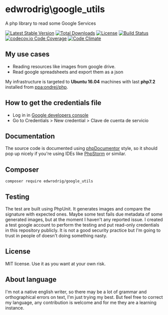 edwrodrig\google_utils
========
A php library to read some Google Services

[![Latest Stable Version](https://poser.pugx.org/edwrodrig/google_utils/v/stable)](https://packagist.org/packages/edwrodrig/google_utils)
[![Total Downloads](https://poser.pugx.org/edwrodrig/google_utils/downloads)](https://packagist.org/packages/edwrodrig/google_utils)
[![License](https://poser.pugx.org/edwrodrig/google_utils/license)](https://packagist.org/packages/edwrodrig/google_utils)
[![Build Status](https://travis-ci.org/edwrodrig/google_utils.svg?branch=master)](https://travis-ci.org/edwrodrig/google_utils)
[![codecov.io Code Coverage](https://codecov.io/gh/edwrodrig/google_utils/branch/master/graph/badge.svg)](https://codecov.io/github/edwrodrig/google_utils?branch=master)
[![Code Climate](https://codeclimate.com/github/edwrodrig/google_utils/badges/gpa.svg)](https://codeclimate.com/github/edwrodrig/google_utils)

## My use cases

 * Reading resources like images from google drive.
 * Read google spreadsheets and export them as a json  

My infrastructure is targeted to __Ubuntu 16.04__ machines with last __php7.2__ installed from [ppa:ondrej/php](https://launchpad.net/~ondrej/+archive/ubuntu/php).

## How to get the credentials file

 * Log in in [Google developers console](https://console.developers.google.com)
 * Go to Credentials > New credential > Clave de cuenta de servicio

## Documentation
The source code is documented using [phpDocumentor](http://docs.phpdoc.org/references/phpdoc/basic-syntax.html) style,
so it should pop up nicely if you're using IDEs like [PhpStorm](https://www.jetbrains.com/phpstorm) or similar.

## Composer
```
composer require edwrodrig/google_utils
```

## Testing
The test are built using PhpUnit. It generates images and compare the signature with expected ones. Maybe some test fails due metadata of some generated images, but at the moment I haven't any reported issue.
I created a test google account to perform the testing and put read-only credentials in this repository publicly. It is not a good security practice but I'm going to trust in people of doesn't doing something nasty.

## License
MIT license. Use it as you want at your own risk.

## About language
I'm not a native english writer, so there may be a lot of grammar and orthographical errors on text, I'm just trying my best. But feel free to correct my language, any contribution is welcome and for me they are a learning instance.


